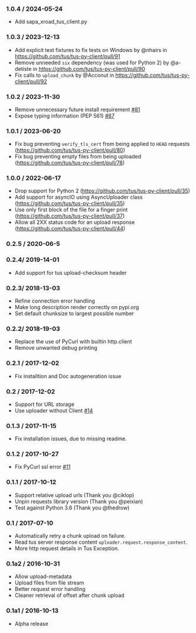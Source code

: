 ### 1.0.4 / 2024-05-24
- Add sapa_xroad_tus_client.py

### 1.0.3 / 2023-12-13

- Add explicit test fixtures to fix tests on Windows by @nhairs in https://github.com/tus/tus-py-client/pull/91
- Remove unneeded `six` dependency (was used for Python 2) by @a-detiste in https://github.com/tus/tus-py-client/pull/90
- Fix calls to `upload_chunk` by @Acconut in https://github.com/tus/tus-py-client/pull/92

### 1.0.2 / 2023-11-30

- Remove unnecessary future install requirement [#81](https://github.com/tus/tus-py-client/pulls/81)
- Expose typing information (PEP 561) [#87](https://github.com/tus/tus-py-client/issues/87)

### 1.0.1 / 2023-06-20

- Fix bug preventing `verify_tls_cert` from being applied to `HEAD` requests (https://github.com/tus/tus-py-client/pull/80)
- Fix bug preventing empty files from being uploaded (https://github.com/tus/tus-py-client/pull/78)

### 1.0.0 / 2022-06-17

- Drop support for Python 2 (https://github.com/tus/tus-py-client/pull/35)
- Add support for asyncIO using AsyncUploader class (https://github.com/tus/tus-py-client/pull/35)
- Use only first block of the file for a finger print (https://github.com/tus/tus-py-client/pull/37)
- Allow all 2XX status code for an upload response (https://github.com/tus/tus-py-client/pull/44)

### 0.2.5 / 2020-06-5

### 0.2.4/ 2019-14-01

- Add support for tus upload-checksum header

### 0.2.3/ 2018-13-03

- Refine connection error handling
- Make long description render correctly on pypi.org
- Set default chunksize to largest possible number

### 0.2.2/ 2018-19-03

- Replace the use of PyCurl with builtin http.client
- Remove unwanted debug printing

### 0.2.1 / 2017-12-02

- Fix installtion and Doc autogeneration issue

### 0.2 / 2017-12-02

- Support for URL storage
- Use uploader without Client [#14](https://github.com/tus/tus-py-client/issues/14)

### 0.1.3 / 2017-11-15

- Fix installation issues, due to missing readme.

### 0.1.2 / 2017-10-27

- Fix PyCurl ssl error [#11](https://github.com/tus/tus-py-client/issues/11)

### 0.1.1 / 2017-10-12

- Support relative upload urls (Thank you @ciklop)
- Unpin requests library version (Thank you @peixian)
- Test against Python 3.6 (Thank you @thedrow)

### 0.1 / 2017-07-10

- Automatically retry a chunk upload on failure.
- Read tus server response content `uploader.request.response_content`.
- More http request details in Tus Exception.

### 0.1a2 / 2016-10-31

- Allow upload-metadata
- Upload files from file stream
- Better request error handling
- Cleaner retrieval of offset after chunk upload

### 0.1a1 / 2016-10-13

- Alpha release
